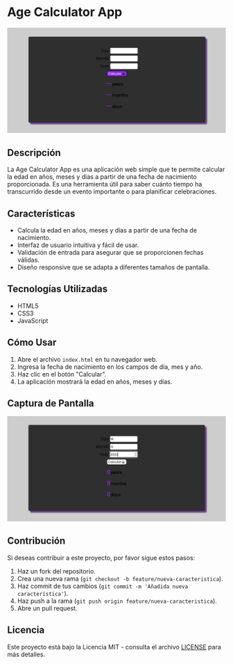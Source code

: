 # Age Calculator App

![Preview](preview.png)

## Descripción
La Age Calculator App es una aplicación web simple que te permite calcular la edad en años, meses y días a partir de una fecha de nacimiento proporcionada. Es una herramienta útil para saber cuánto tiempo ha transcurrido desde un evento importante o para planificar celebraciones.

## Características

- Calcula la edad en años, meses y días a partir de una fecha de nacimiento.
- Interfaz de usuario intuitiva y fácil de usar.
- Validación de entrada para asegurar que se proporcionen fechas válidas.
- Diseño responsive que se adapta a diferentes tamaños de pantalla.

## Tecnologías Utilizadas

- HTML5
- CSS3
- JavaScript

## Cómo Usar

1. Abre el archivo `index.html` en tu navegador web.
2. Ingresa la fecha de nacimiento en los campos de día, mes y año.
3. Haz clic en el botón "Calcular".
4. La aplicación mostrará la edad en años, meses y días.

## Captura de Pantalla

![Captura de Pantalla 1](preview1.png)

## Contribución

Si deseas contribuir a este proyecto, por favor sigue estos pasos:

1. Haz un fork del repositorio.
2. Crea una nueva rama (`git checkout -b feature/nueva-caracteristica`).
3. Haz commit de tus cambios (`git commit -m 'Añadida nueva característica'`).
4. Haz push a la rama (`git push origin feature/nueva-caracteristica`).
5. Abre un pull request.

## Licencia

Este proyecto está bajo la Licencia MIT - consulta el archivo [LICENSE](LICENSE) para más detalles.
